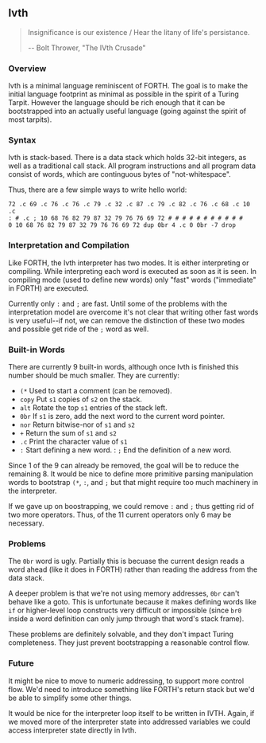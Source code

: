## Ivth

> Insignificance is our existence / Hear the litany of life's persistance.
> 
> -- Bolt Thrower, "The IVth Crusade"

### Overview

Ivth is a minimal language reminiscent of FORTH. The goal is to make
the initial language footprint as minimal as possible in the spirit of
a Turing Tarpit. However the language should be rich enough that it
can be bootstrapped into an actually useful language (going against
the spirit of most tarpits).

### Syntax

Ivth is stack-based. There is a data stack which holds 32-bit
integers, as well as a traditional call stack. All program
instructions and all program data consist of words, which are
continguous bytes of "not-whitespace".

Thus, there are a few simple ways to write hello world:

```
72 .c 69 .c 76 .c 76 .c 79 .c 32 .c 87 .c 79 .c 82 .c 76 .c 68 .c 10 .c
: # .c ; 10 68 76 82 79 87 32 79 76 76 69 72 # # # # # # # # # # #
0 10 68 76 82 79 87 32 79 76 76 69 72 dup 0br 4 .c 0 0br -7 drop
```

### Interpretation and Compilation

Like FORTH, the Ivth interpreter has two modes. It is either
interpreting or compiling. While interpreting each word is executed as
soon as it is seen. In compiling mode (used to define new words) only
"fast" words ("immediate" in FORTH) are executed.

Currently only `:` and `;` are fast. Until some of the problems with
the interpretation model are overcome it's not clear that writing
other fast words is very useful--if not, we can remove the distinction
of these two modes and possible get ride of the `;` word as well.

### Built-in Words

There are currently 9 built-in words, although once Ivth is finished
this number should be much smaller. They are currently:

  * `(*` Used to start a comment (can be removed).
  * `copy` Put `s1` copies of `s2` on the stack.
  * `alt` Rotate the top `s1` entries of the stack left.
  * `0br` If `s1` is zero, add the next word to the current word pointer.
  * `nor` Return bitwise-nor of `s1` and `s2`
  * `+` Return the sum of `s1` and `s2`
  * `.c` Print the character value of `s1`
  * `:` Start defining a new word.
  : `;` End the definition of a new word.

Since 1 of the 9 can already be removed, the goal will be to reduce
the remaining 8. It would be nice to define more primitive parsing
manipulation words to bootstrap `(*`, `:`, and `;` but that might
require too much machinery in the interpreter.

If we gave up on boostrapping, we could remove `:` and `;` thus
getting rid of two more operators. Thus, of the 11 current operators
only 6 may be necessary.

### Problems

The `0br` word is ugly. Partially this is becuase the current design
reads a word ahead (like it does in FORTH) rather than reading the
address from the data stack.

A deeper problem is that we're not using memory addresses, `0br` can't
behave like a goto. This is unfortunate because it makes defining
words like `if` or higher-level loop constructs very difficult or
impossible (since `br0` inside a word definition can only jump through
that word's stack frame).

These problems are definitely solvable, and they don't impact Turing
completeness. They just prevent bootstrapping a reasonable control
flow.

### Future

It might be nice to move to numeric addressing, to support more
control flow. We'd need to introduce something like FORTH's return
stack but we'd be able to simplify some other things.

It would be nice for the interpreter loop itself to be written in
IVTH. Again, if we moved more of the interpreter state into addressed
variables we could access interpreter state directly in Ivth.

